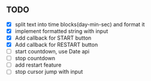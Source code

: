 ## TODO

- [x] split text into time blocks(day-min-sec) and format it
- [x] implement formatted string with input  
- [x] Add callback for START button    
- [x] Add callback for RESTART button 
- [ ] start countdown, use Date api   
- [ ] stop countdown  
- [ ] add restart feature 
- [ ] stop cursor jump with input 